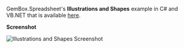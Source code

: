 GemBox.Spreadsheet's **Illustrations and Shapes** example in C# and VB.NET that is available [here](https://www.gemboxsoftware.com/spreadsheet/examples/excel-illustrations-shapes/801).

**Screenshot**

![Illustrations and Shapes Screenshot](https://www.gemboxsoftware.com/Spreadsheet/Examples/Content/XLSXPreservation/IllustrationsandShapes/IllustrationsAndShapes.png)